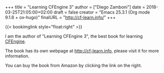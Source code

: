 +++
title = "Learning CFEngine 3"
author = ["Diego Zamboni"]
date = 2018-03-25T21:05:00+02:00
draft = false
creator = "Emacs 25.3.1 (Org mode 9.1.8 + ox-hugo)"
finalURL = "http://cf-learn.info/"
+++

{{< bookimglink style="float:right" >}}

I am the author of "Learning CFEngine 3", the best book for learning [CFEngine](http://cfengine.com/).

The book has its own webpage at <http://cf-learn.info>, please visit it for more information.

You can buy the book from Amazon by clicking the link on the right.

<!--more-->
